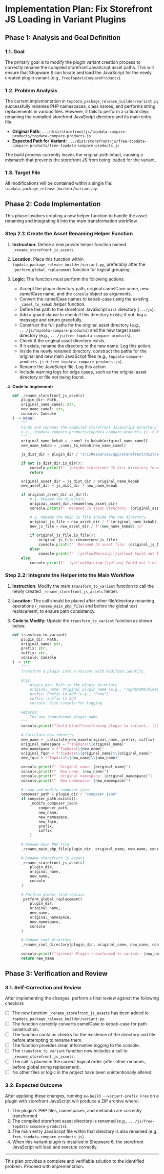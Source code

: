 # Implementation Plan: Fix Storefront JS Loading in Variant Plugins

## Phase 1: Analysis and Goal Definition

### 1.1. Goal

The primary goal is to modify the plugin variant creation process to correctly rename the compiled storefront JavaScript asset paths. This will ensure that Shopware 6 can locate and load the JavaScript for the newly created plugin variant (e.g., `FreeTopdataCompareProducts`).

### 1.2. Problem Analysis

The current implementation in `topdata_package_release_builder/variant.py` successfully renames PHP namespaces, class names, and performs string replacements in various files. However, it fails to perform a critical step: renaming the compiled storefront JavaScript directory and its main entry file.

-   **Original Path:** `.../dist/storefront/js/topdata-compare-products/topdata-compare-products.js`
-   **Expected Path for Variant:** `.../dist/storefront/js/free-topdata-compare-products/free-topdata-compare-products.js`

The build process currently leaves the original path intact, causing a mismatch that prevents the storefront JS from being loaded for the variant.

### 1.3. Target File

All modifications will be contained within a single file: `topdata_package_release_builder/variant.py`.

## Phase 2: Code Implementation

This phase involves creating a new helper function to handle the asset renaming and integrating it into the main transformation workflow.

### Step 2.1: Create the Asset Renaming Helper Function

1.  **Instruction:** Define a new private helper function named `_rename_storefront_js_assets`.
2.  **Location:** Place this function within `topdata_package_release_builder/variant.py`, preferably after the `_perform_global_replacement` function for logical grouping.
3.  **Logic:** The function must perform the following actions:
    *   Accept the plugin directory path, original camelCase name, new camelCase name, and the `console` object as arguments.
    *   Convert the camelCase names to kebab-case using the existing `_camel_to_kebab` helper function.
    *   Define the path to the storefront JavaScript `dist` directory (`.../js`).
    *   Add a guard clause to check if this directory exists; if not, log a message and return gracefully.
    *   Construct the full paths for the original asset directory (e.g., `.../js/topdata-compare-products`) and the new target asset directory (e.g., `.../js/free-topdata-compare-products`).
    *   Check if the original asset directory exists.
    *   If it exists, rename the directory to the new name. Log this action.
    *   Inside the newly renamed directory, construct the paths for the original and new main JavaScript files (e.g., `topdata-compare-products.js` -> `free-topdata-compare-products.js`).
    *   Rename the JavaScript file. Log this action.
    *   Include warning logs for edge cases, such as the original asset directory or file not being found.

4.  **Code to Implement:**

    ```python
    def _rename_storefront_js_assets(
        plugin_dir: Path,
        original_name_camel: str,
        new_name_camel: str,
        console: Console
    ) -> None:
        """
        Finds and renames the compiled storefront JavaScript directory and entry file.
        e.g., topdata-compare-products/topdata-compare-products.js -> free-topdata-compare-products/free-topdata-compare-products.js
        """
        original_name_kebab = _camel_to_kebab(original_name_camel)
        new_name_kebab = _camel_to_kebab(new_name_camel)

        js_dist_dir = plugin_dir / "src/Resources/app/storefront/dist/storefront/js"

        if not js_dist_dir.is_dir():
            console.print(f"  [dim]No storefront JS dist directory found at {js_dist_dir}, skipping asset rename.[/dim]")
            return

        original_asset_dir = js_dist_dir / original_name_kebab
        new_asset_dir = js_dist_dir / new_name_kebab

        if original_asset_dir.is_dir():
            # 1. Rename the directory
            original_asset_dir.rename(new_asset_dir)
            console.print(f"  Renamed JS asset directory: {original_asset_dir.name} -> {new_asset_dir.name}")

            # 2. Rename the main JS file inside the new directory
            original_js_file = new_asset_dir / f"{original_name_kebab}.js"
            new_js_file = new_asset_dir / f"{new_name_kebab}.js"
            
            if original_js_file.is_file():
                original_js_file.rename(new_js_file)
                console.print(f"  Renamed JS asset file: {original_js_file.name} -> {new_js_file.name}")
            else:
                console.print(f"  [yellow]Warning:[/yellow] Could not find original JS file to rename: {original_js_file}")
        else:
            console.print(f"  [yellow]Warning:[/yellow] Could not find original JS asset directory to rename: {original_asset_dir}")
    ```

### Step 2.2: Integrate the Helper into the Main Workflow

1.  **Instruction:** Modify the main `transform_to_variant` function to call the newly created `_rename_storefront_js_assets` helper.
2.  **Location:** The call should be placed after other file/directory renaming operations (`_rename_main_php_file`) and before the global text replacement, to ensure path consistency.
3.  **Code to Modify:** Update the `transform_to_variant` function as shown below.

    ```python
    def transform_to_variant(
        plugin_dir: Path,
        original_name: str,
        prefix: str,
        suffix: str,
        console: Console
    ) -> str:
        """
        Transform a plugin into a variant with modified identity.
        
        Args:
            plugin_dir: Path to the plugin directory
            original_name: Original plugin name (e.g., "TopdataMachineTranslationsSW6")
            prefix: Prefix to add (e.g., "Free")
            suffix: Suffix to add
            console: Rich console for logging
            
        Returns:
            The new transformed plugin name
        """
        console.print(f"[bold blue]Transforming plugin to variant...[/]")
        
        # Calculate new identity
        new_name = _calculate_new_name(original_name, prefix, suffix)
        original_namespace = f"Topdata\\{original_name}"
        new_namespace = f"Topdata\\{new_name}"
        original_fqcn = f"Topdata\\{original_name}\\{original_name}"
        new_fqcn = f"Topdata\\{new_name}\\{new_name}"
        
        console.print(f"  Original name: {original_name}")
        console.print(f"  New name: {new_name}")
        console.print(f"  Original namespace: {original_namespace}")
        console.print(f"  New namespace: {new_namespace}")
        
        # Load and modify composer.json
        composer_path = plugin_dir / "composer.json"
        if composer_path.exists():
            _modify_composer_json(
                composer_path, 
                new_name, 
                new_namespace, 
                new_fqcn, 
                prefix, 
                suffix
            )
        
        # Rename main PHP file
        _rename_main_php_file(plugin_dir, original_name, new_name, console)
        
        # Rename storefront JS assets
        _rename_storefront_js_assets(
            plugin_dir,
            original_name,
            new_name,
            console
        )
        
        # Perform global find-replace
        _perform_global_replacement(
            plugin_dir, 
            original_name, 
            new_name, 
            original_namespace, 
            new_namespace,
            console
        )
        
        # Rename root directory
        _rename_root_directory(plugin_dir, original_name, new_name, console)
        
        console.print(f"[green]✓ Plugin transformed to variant: {new_name}[/]")
        return new_name
    ```

## Phase 3: Verification and Review

### 3.1. Self-Correction and Review

After implementing the changes, perform a final review against the following checklist:

-   [ ] The new function `_rename_storefront_js_assets` has been added to `topdata_package_release_builder/variant.py`.
-   [ ] The function correctly converts camelCase to kebab-case for path construction.
-   [ ] The function contains checks for the existence of the directory and file before attempting to rename them.
-   [ ] The function provides clear, informative logging to the console.
-   [ ] The `transform_to_variant` function now includes a call to `_rename_storefront_js_assets`.
-   [ ] The call is placed in the correct logical order (after other renames, before global string replacement).
-   [ ] No other files or logic in the project have been unintentionally altered.

### 3.2. Expected Outcome

After applying these changes, running `sw-build --variant-prefix Free` on a plugin with storefront JavaScript will produce a ZIP archive where:
1.  The plugin's PHP files, namespaces, and metadata are correctly transformed.
2.  The compiled storefront asset directory is renamed (e.g., `.../js/free-topdata-compare-products`).
3.  The main entry JavaScript file within that directory is also renamed (e.g., `free-topdata-compare-products.js`).
4.  When this variant plugin is installed in Shopware 6, the storefront JavaScript will load and execute correctly.

---

This plan provides a complete and verifiable solution to the identified problem. Proceed with implementation.

